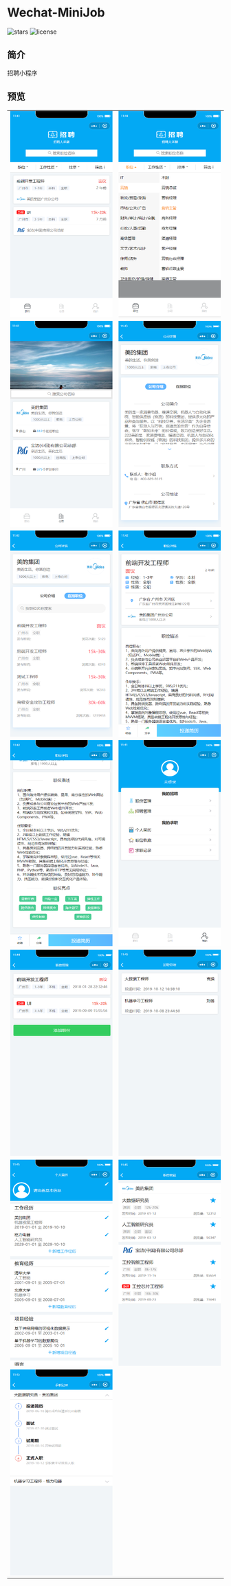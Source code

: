 # Wechat-MiniJob

![stars](https://img.shields.io/github/stars/Zoctan/Wechat-MiniJob.svg?style=flat-square&label=Stars)
![license](https://img.shields.io/github/license/Zoctan/Wechat-MiniJob.svg?style=flat-square)

## 简介

招聘小程序

## 预览


<table>
	<tr>
		<td><img src="README/index1.png" width=270 height=480/></td>
		<td><img src="README/index2.png" width=270 height=480/></td>
	</tr>
	<tr>
		<td><img src="README/companyList.png" width=270 height=480/></td>
		<td><img src="README/company1.png" width=270 height=480/></td>
	</tr>
	<tr>
		<td><img src="README/company2.png" width=270 height=480/></td>
		<td><img src="README/position1.png" width=270 height=480/></td>
	</tr>
	<tr>
		<td><img src="README/position2.png" width=270 height=480/></td>
		<td><img src="README/me1.png" width=270 height=480/></td>
	</tr>
	<tr>
		<td><img src="README/me2.png" width=270 height=480/></td>
		<td><img src="README/me3.png" width=270 height=480/></td>
	</tr>
	<tr>
		<td><img src="README/me4.png" width=270 height=480/></td>
		<td><img src="README/me5.png" width=270 height=480/></td>
	</tr>
	<tr>
		<td><img src="README/me6.png" width=270 height=480/></td>
	</tr>
</table>
